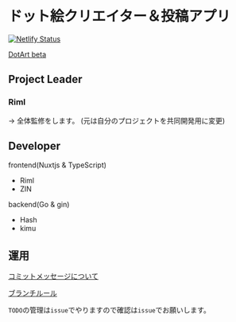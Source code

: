 # ドット絵クリエイター＆投稿アプリ

[![Netlify Status](https://api.netlify.com/api/v1/badges/c1e128fc-c565-4b91-a199-7504b4cdca4a/deploy-status)](https://app.netlify.com/sites/peaceful-agnesi-a26f39/deploys)

[DotArt beta](https://dotart.riml.work)

## Project Leader

### Riml

-> 全体監修をします。
(元は自分のプロジェクトを共同開発用に変更)

## Developer

frontend(Nuxtjs & TypeScript)

- Riml
- ZIN

backend(Go & gin)

- Hash
- kimu

## 運用

[コミットメッセージについて](https://github.com/RimlTempest/dotart/wiki/%E3%82%B3%E3%83%9F%E3%83%83%E3%83%88%E3%83%A1%E3%83%83%E3%82%BB%E3%83%BC%E3%82%B8%E3%83%AB%E3%83%BC%E3%83%AB)

[ブランチルール](https://github.com/RimlTempest/dotart/wiki/Git%E3%83%96%E3%83%A9%E3%83%B3%E3%83%81%E3%81%AB%E3%81%A4%E3%81%84%E3%81%A6)

`TODO`の管理は`issue`でやりますので確認は`issue`でお願いします。
